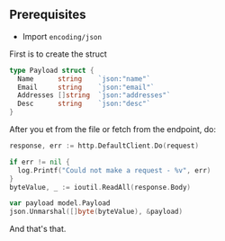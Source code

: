 ## Prerequisites

- Import `encoding/json`

First is to create the struct

```go
type Payload struct {
  Name      string    `json:"name"`
  Email     string    `json:"email"`
  Addresses []string  `json:"addresses"`
  Desc      string    `json:"desc"`
}
```

After you et from the file or fetch from the endpoint, do:

```go
response, err := http.DefaultClient.Do(request)

if err != nil {
  log.Printf("Could not make a request - %v", err)
}
byteValue, _ := ioutil.ReadAll(response.Body)

var payload model.Payload
json.Unmarshal([]byte(byteValue), &payload)

```

And that's that.
